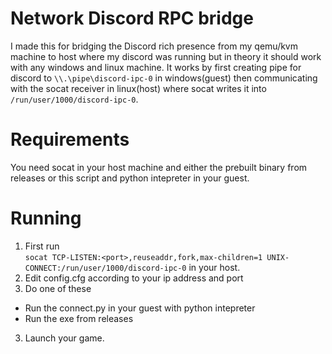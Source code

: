 # Network Discord RPC bridge
I made this for bridging the Discord rich presence from my qemu/kvm machine to host where my discord was 
running but in theory it should work with any windows and linux machine.
It works by first creating pipe for discord to `\\.\pipe\discord-ipc-0` in windows(guest) then 
communicating with the socat receiver in linux(host) where socat writes it into `/run/user/1000/discord-ipc-0`.

# Requirements
You need socat in your host machine and either the prebuilt binary from releases or this script and python intepreter in your guest.

# Running
1. First run </br>`socat TCP-LISTEN:<port>,reuseaddr,fork,max-children=1 UNIX-CONNECT:/run/user/1000/discord-ipc-0` in your host.
2. Edit config.cfg according to your ip address and port
3. Do one of these
  - Run the connect.py in your guest with python intepreter
  - Run the exe from releases
3. Launch your game.


